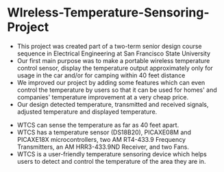 WIreless-Temperature-Sensoring-Project
======================================
* This project was created part of a two-term senior design course sequence in Electrical Engineering at San Francisco State University 
* Our first main purpose was to make a portable wireless temperature control sensor, display the temperature output approximately only for usage in the car and/or for camping within 40 feet distance
* We improved our project by adding some features which can even control the temperature by users so that it can be used for homes' and companies'  temperature improvement at a very cheap price. 
* Our design detected temperature, transmitted and received signals, adjusted temperature and displayed temperature.
- WTCS can sense the temperature as far as 40 feet apart. 
- WTCS has a temperature sensor (DS18B20), PICAXE08M and PICAXE18X microcontrollers, two AM RT4-433.9 Frequency Transmitters, an AM HRR3-433.9ND Receiver, and two Fans. 
- WTCS is a user-friendly temperature sensoring device which helps users to detect and control the temperature of the area they are in.
